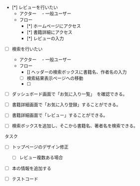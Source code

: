 - [*] レビューを行いたい
    - アクター
        　- 一般ユーザー
    - フロー
         - [*] ホームページにアクセス
         - [*] 書籍詳細にアクセス
         - [*] レビューの入力

- [ ] 検索を行いたい
    - アクター
        　- 一般ユーザー
    - フロー
        - [] ヘッダーの検索ボックスに書籍名、作者名の入力
        - [ ] 検索結果表示ページへの移動
        - [ ] 





- [ ] ダッシュボード画面で「お気に入り一覧」　を確認できる。

- [ ] 書籍詳細画面で「お気に入り登録」することができる。

- [ ] 書籍詳細画面で「レビュー」することができる。

- [ ] 検索ボックスを追加し、そこから書籍名、著者名を検索できる。

タスク

- [ ] トップページのデザイン修正
    - [ ] レビュー複数ある場合

- [ ] 本の情報を追加する

- [ ] テストコード